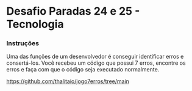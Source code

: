 # Desafio Paradas 24 e 25 - Tecnologia

### Instruções
Uma das funções de um desenvolvedor é conseguir identificar erros e consertá-los.
Você recebeu um código que possui 7 erros, encontre os erros e faça com que o código seja executado normalmente.

https://github.com/thalitaio/jogo7erros/tree/main
